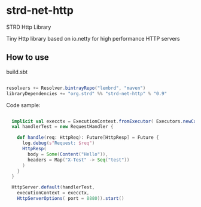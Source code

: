 # strd-net-http
STRD Http Library

Tiny Http library based on io.netty for high performance HTTP servers 

## How to use
build.sbt
```scala

resolvers += Resolver.bintrayRepo("lembrd", "maven")
libraryDependencies += "org.strd" %% "strd-net-http" % "0.9"
```

Code sample:
```scala

  implicit val execctx = ExecutionContext.fromExecutor( Executors.newCachedThreadPool() )
  val handlerTest = new RequestHandler {

    def handle(req: HttpReq): Future[HttpResp] = Future {
      log.debug(s"Request: $req")
      HttpResp(
        body = Some(Content("Hello")),
        headers = Map("X-Test" -> Seq("test"))
      )
    }
  }

  HttpServer.default(handlerTest,
    executionContext = execctx,
    HttpServerOptions( port = 8880)).start()

```
